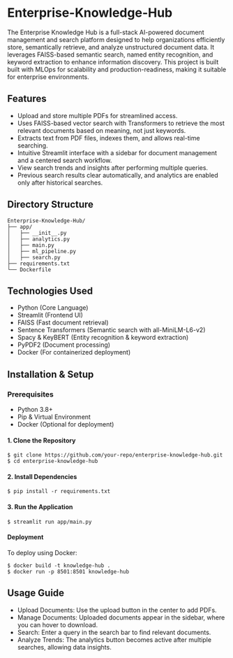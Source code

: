 # Enterprise-Knowledge-Hub

The Enterprise Knowledge Hub is a full-stack AI-powered document management and search platform designed to help organizations efficiently store, semantically retrieve, and analyze unstructured document data. It leverages FAISS-based semantic search, named entity recognition, and keyword extraction to enhance information discovery. This project is built built with MLOps for scalability and production-readiness, making it suitable for enterprise environments.

## Features
- Upload and store multiple PDFs for streamlined access.
- Uses FAISS-based vector search with Transformers to retrieve the most relevant documents based on meaning, not just keywords.
- Extracts text from PDF files, indexes them, and allows real-time searching.
- Intuitive Streamlit interface with a sidebar for document management and a centered search workflow.
- View search trends and insights after performing multiple queries.
- Previous search results clear automatically, and analytics are enabled only after historical searches.

## Directory Structure
    Enterprise-Knowledge-Hub/
    ├── app/
    │   ├── __init__.py
    │   ├── analytics.py
    │   ├── main.py
    │   ├── ml_pipeline.py
    │   ├── search.py
    ├── requirements.txt
    └── Dockerfile

## Technologies Used
- Python (Core Language)
- Streamlit (Frontend UI)
- FAISS (Fast document retrieval)
- Sentence Transformers (Semantic search with all-MiniLM-L6-v2)
- Spacy & KeyBERT (Entity recognition & keyword extraction)
- PyPDF2 (Document processing)
- Docker (For containerized deployment)

## Installation & Setup
### Prerequisites
- Python 3.8+
- Pip & Virtual Environment
- Docker (Optional for deployment)
#### 1. Clone the Repository
```
$ git clone https://github.com/your-repo/enterprise-knowledge-hub.git
$ cd enterprise-knowledge-hub
```
#### 2. Install Dependencies
```
$ pip install -r requirements.txt
```
#### 3. Run the Application
```
$ streamlit run app/main.py
```
#### Deployment
To deploy using Docker:
```
$ docker build -t knowledge-hub .
$ docker run -p 8501:8501 knowledge-hub
```

## Usage Guide
- Upload Documents: Use the upload button in the center to add PDFs.
- Manage Documents: Uploaded documents appear in the sidebar, where you can hover to download.
- Search: Enter a query in the search bar to find relevant documents.
- Analyze Trends: The analytics button becomes active after multiple searches, allowing data insights.
